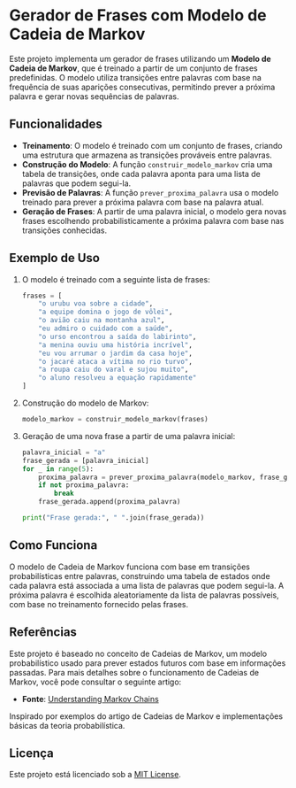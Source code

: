 # Gerador de Frases com Modelo de Cadeia de Markov

Este projeto implementa um gerador de frases utilizando um **Modelo de Cadeia de Markov**, que é treinado a partir de um conjunto de frases predefinidas. O modelo utiliza transições entre palavras com base na frequência de suas aparições consecutivas, permitindo prever a próxima palavra e gerar novas sequências de palavras.

## Funcionalidades

- **Treinamento**: O modelo é treinado com um conjunto de frases, criando uma estrutura que armazena as transições prováveis entre palavras.
- **Construção do Modelo**: A função `construir_modelo_markov` cria uma tabela de transições, onde cada palavra aponta para uma lista de palavras que podem segui-la.
- **Previsão de Palavras**: A função `prever_proxima_palavra` usa o modelo treinado para prever a próxima palavra com base na palavra atual.
- **Geração de Frases**: A partir de uma palavra inicial, o modelo gera novas frases escolhendo probabilisticamente a próxima palavra com base nas transições conhecidas.

## Exemplo de Uso

1. O modelo é treinado com a seguinte lista de frases:

    ```python
    frases = [
        "o urubu voa sobre a cidade",
        "a equipe domina o jogo de vôlei",
        "o avião caiu na montanha azul",
        "eu admiro o cuidado com a saúde",
        "o urso encontrou a saída do labirinto",
        "a menina ouviu uma história incrível",
        "eu vou arrumar o jardim da casa hoje",
        "o jacaré ataca a vítima no rio turvo",
        "a roupa caiu do varal e sujou muito",
        "o aluno resolveu a equação rapidamente"
    ]
    ```

2. Construção do modelo de Markov:

    ```python
    modelo_markov = construir_modelo_markov(frases)
    ```

3. Geração de uma nova frase a partir de uma palavra inicial:

    ```python
    palavra_inicial = "a"
    frase_gerada = [palavra_inicial]
    for _ in range(5):
        proxima_palavra = prever_proxima_palavra(modelo_markov, frase_gerada[-1])
        if not proxima_palavra:
            break
        frase_gerada.append(proxima_palavra)
    
    print("Frase gerada:", " ".join(frase_gerada))
    ```

## Como Funciona

O modelo de Cadeia de Markov funciona com base em transições probabilísticas entre palavras, construindo uma tabela de estados onde cada palavra está associada a uma lista de palavras que podem segui-la. A próxima palavra é escolhida aleatoriamente da lista de palavras possíveis, com base no treinamento fornecido pelas frases.

## Referências

Este projeto é baseado no conceito de Cadeias de Markov, um modelo probabilístico usado para prever estados futuros com base em informações passadas. Para mais detalhes sobre o funcionamento de Cadeias de Markov, você pode consultar o seguinte artigo:

- **Fonte**: [Understanding Markov Chains](https://en.wikipedia.org/wiki/Markov_chain)

Inspirado por exemplos do artigo de Cadeias de Markov e implementações básicas da teoria probabilística.

## Licença

Este projeto está licenciado sob a [MIT License](LICENSE).
